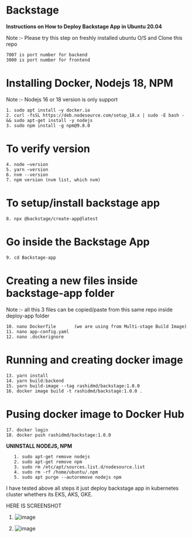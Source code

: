 # Backstage

**Instructions on How to Deploy Backstage App in Ubuntu 20.04**

Note :- Please try this step on freshly installed ubuntu O/S and Clone this repo 
```        
7007 is port number for backend 
3000 is port number for frontend 
```
# Installing Docker, Nodejs 18, NPM

Note :- Nodejs 16 or 18 version is only support 
```
1. sudo apt install –y docker.io 
2. curl -fsSL https://deb.nodesource.com/setup_18.x | sudo -E bash - && sudo apt-get install -y nodejs 
3. sudo npm install -g npm@9.8.0 
```
# To verify version
```
4. node –version
5. yarn –version 
6. nvm --version 
7. npm version (nvm list, which nvm) 
```
# To setup/install backstage app 
```
8. npx @backstage/create-app@latest 
```
# Go inside the Backstage App
```
9. cd Backstage-app 
```
# Creating a new files inside backstage-app folder
Note :-  all this 3 files can be copied/paste from this same repo inside deploy-app folder 
```
10. nano Dockerfile       (we are using from Multi-stage Build Image) 
11. nano app-config.yaml 
12. nano .dockerignore 
 ```
# Running and creating docker image
```
13. yarn install 
14. yarn build:backend 
15. yarn build-image --tag rashidmd/backstage:1.0.0 
16. docker image build -t rashidmd/backstage:1.0.0 . 
```
# Pusing docker image to Docker Hub 
```
17. docker login
18. docker push rashidmd/backstage:1.0.0 
```
**UNINSTALL NODEJS, NPM**
```
   1. sudo apt-get remove nodejs 
   2. sudo apt-get remove npm 
   3. sudo rm /etc/apt/sources.list.d/nodesource.list  
   4. sudo rm -rf /home/ubuntu/.npm 
   5. sudo apt purge --autoremove nodejs npm
```

I have tested above all steps it just deploy backstage app in kubernetes cluster whethers its EKS, AKS, GKE.

HERE IS SCREENSHOT
1. ![image](https://github.com/MohdRashid01/Backstage/assets/7812871/fd7c232a-625a-4273-9fa5-2e84128d0da4)


2. ![image](https://github.com/MohdRashid01/Backstage/assets/7812871/9b9397a2-0941-4f8c-8f8c-19a2a18721bb)


